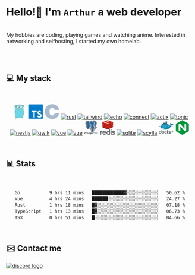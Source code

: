 # Hello!👋 I'm **`Arthur`** a web developer

<br>
My hobbies are coding, playing games and watching anime. Interested in networking and selfhosting, I started my own homelab.

<br clear="both"><br clear="both">

## 💻 My stack

<br clear="both">

<p align="center">
  <a href="https://golang.org" target="_blank" rel="noreferrer"><img src="https://raw.githubusercontent.com/devicons/devicon/master/icons/go/go-original.svg" alt="go" width="40" height="40" /></a>
  <a href="https://www.typescriptlang.org/" target="_blank" rel="noreferrer"><img src="https://raw.githubusercontent.com/devicons/devicon/master/icons/typescript/typescript-original.svg" alt="typescript" width="40" height="40" /></a>
  <a href="https://www.cprogramming.com/" target="_blank" rel="noreferrer"><img src="https://raw.githubusercontent.com/devicons/devicon/master/icons/c/c-original.svg" alt="c" width="40" height="40" /></a>
  <a href="https://www.rust-lang.org/fr" target="_blank" rel="noreferrer"><img src="https://cdn.icon-icons.com/icons2/2699/PNG/512/rust_lang_logo_icon_169776.png" alt="rust" width="40" height="40" /></a>
  <a href="https://tailwindcss.com/" target="_blank" rel="noreferrer"><img src="https://www.vectorlogo.zone/logos/tailwindcss/tailwindcss-icon.svg" alt="tailwind" width="40" height="40" /></a>
  <a href="https://echo.labstack.com/" target="_blank" rel="noreferrer"><img src="https://avatars.githubusercontent.com/u/2624634?v=4" alt="echo" width="40" height="40" /></a>
  <a href="https://connectrpc.com/" target="_blank" rel="noreferrer"><img src="https://avatars.githubusercontent.com/u/97258658?s=200&v=4" alt="connect" width="40" height="40" /></a>
  <a href="https://actix.rs/" target="_blank" rel="noreferrer"><img src="https://avatars.githubusercontent.com/u/32776943?s=200&v=4" alt="actix" width="40" height="40" /></a>
  <a href="https://github.com/hyperium/tonic" target="_blank" rel="noreferrer"><img src="https://repository-images.githubusercontent.com/201517171/0152bf80-e52d-11e9-9f4b-e0bc855a8b64" alt="tonic" width="40" height="40" /></a>
  <a href="https://nestjs.com/" target="_blank" rel="noreferrer"><img src="https://upload.wikimedia.org/wikipedia/commons/a/a8/NestJS.svg" alt="nestjs" width="40" height="40" /></a>
  <a href="https://qwik.builder.io/" target="_blank" rel="noreferrer"><img src="https://seeklogo.com/images/Q/qwik-icon-logo-48EC4793C2-seeklogo.com.png" alt="qwik" width="40" height="40" /></a>
  <a href="https://vuejs.org/" target="_blank" rel="noreferrer"><img src="https://upload.wikimedia.org/wikipedia/commons/f/f1/Vue.png" alt="vue" width="40" height="40" /></a>
  <a href="https://fr.react.dev/" target="_blank" rel="noreferrer"><img src="https://cdn1.iconfinder.com/data/icons/programing-development-8/24/react_logo-512.png" alt="vue" width="40" height="40" /></a>
  <a href="https://www.postgresql.org" target="_blank" rel="noreferrer"><img src="https://raw.githubusercontent.com/devicons/devicon/master/icons/postgresql/postgresql-original-wordmark.svg" alt="postgresql" width="40" height="40" /></a>
  <a href="https://redis.io" target="_blank" rel="noreferrer"><img src="https://raw.githubusercontent.com/devicons/devicon/master/icons/redis/redis-original-wordmark.svg" alt="redis" width="40" height="40" /></a>
  <a href="https://www.sqlite.org/" target="_blank" rel="noreferrer"><img src="https://www.vectorlogo.zone/logos/sqlite/sqlite-icon.svg" alt="sqlite" width="40" height="40" /></a>
  <a href="https://www.scylladb.com/" target="_blank" rel="noreferrer"><img src="https://www.scylladb.com/wp-content/uploads/scylla-drivers.png" alt="scylla" width="40" height="40" /></a>
  <a href="https://www.docker.com/" target="_blank" rel="noreferrer"><img src="https://raw.githubusercontent.com/devicons/devicon/master/icons/docker/docker-original-wordmark.svg" alt="docker" width="40" height="40" /></a>
  <a href="https://www.nginx.com" target="_blank" rel="noreferrer"><img src="https://raw.githubusercontent.com/devicons/devicon/master/icons/nginx/nginx-original.svg" alt="nginx" width="40" height="40" /></a>
</p>

<br clear="both">

## 📊 Stats

<!-- <br clear="both">

<div align="center">
  <img src="https://github-readme-stats.vercel.app/api?username=X3ne&hide_title=true&hide_rank=false&show_icons=true&include_all_commits=true&count_private=true&disable_animations=false&theme=dracula&locale=en&hide_border=true&bg_color=0d1117"  />
  <img src="https://github-readme-stats.vercel.app/api/top-langs?username=X3ne&locale=en&hide_title=true&layout=compact&card_width=320&langs_count=5&theme=dracula&hide_border=true&bg_color=0d1117" height="150" alt="languages graph"  />
</div> -->

<br clear="both">

<div align="center">
<!--START_SECTION:waka-->

```txt
Go           9 hrs 11 mins   ████████████▓░░░░░░░░░░░░   50.62 %
Vue          4 hrs 24 mins   ██████░░░░░░░░░░░░░░░░░░░   24.27 %
Rust         1 hrs 18 mins   █▓░░░░░░░░░░░░░░░░░░░░░░░   07.18 %
TypeScript   1 hrs 13 mins   █▓░░░░░░░░░░░░░░░░░░░░░░░   06.73 %
TSX          0 hrs 51 mins   █░░░░░░░░░░░░░░░░░░░░░░░░   04.66 %
```

<!--END_SECTION:waka-->
</div>

<!-- <br clear="both">

## 🎶 Spotify

<p align="center">
  <img src="https://spotify-github-profile.vercel.app/api/view?uid=x3ne&cover_image=true&theme=default&show_offline=true&background_color=0d1117&interchange=false&bar_color_cover=true">  
</p> -->

<br clear="both">

## ✉️ Contact me

<p align="left">
  <a href="https://discordapp.com/users/630131494064488461" target="_blank"><img src="https://img.shields.io/static/v1?message=Discord&logo=discord&label=&color=7289DA&logoColor=white&labelColor=&style=for-the-badge" height="35" alt="discord logo"  /></a>
</p>
